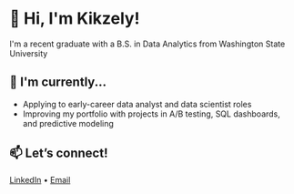 # 👋 Hi, I'm Kikzely!

I'm a recent graduate with a B.S. in Data Analytics from Washington State University 

## 🌱 I'm currently...
- Applying to early-career data analyst and data scientist roles
- Improving my portfolio with projects in A/B testing, SQL dashboards, and predictive modeling


## 📫 Let’s connect!
[LinkedIn](https://www.linkedin.com/in/kikzelyavalos) • [Email](mailto:kikzelya@gmail.com)
